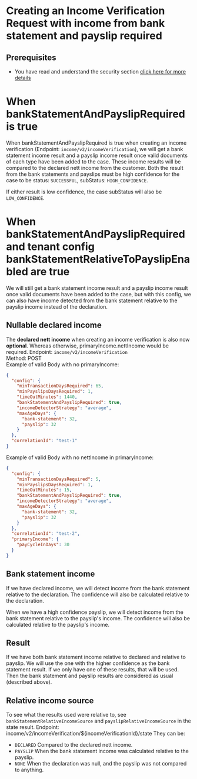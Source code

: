 # Creating an Income Verification Request with income from bank statement and payslip required

## Prerequisites
* You have read and understand the security section [click here for more details](../../guides/security/CreatingJsonWebToken.md)


# When bankStatementAndPayslipRequired is true

When bankStatementAndPayslipRequired is true when creating an income verification (Endpoint: `income/v2/incomeVerification`), we
will get a bank statement income result and a payslip income result once valid documents of each type have been added 
to the case. These income results will be compared to the declared nett income from the customer. Both the result from 
the bank statements and payslips must be high confidence for the case to be status: `SUCCESSFUL`, 
subStatus: `HIGH_CONFIDENCE`.

If either result is low confidence, the case subStatus will also be `LOW_CONFIDENCE`.

# When bankStatementAndPayslipRequired and tenant config bankStatementRelativeToPayslipEnabled are true

We will still get a bank statement income result and a payslip income result once valid documents have been
added to the case, but with this config, we can also have income detected from the bank statement relative to the payslip
income instead of the declaration.

## Nullable declared income
The **declared nett income** when creating an income verification is also now **optional**. Whereas otherwise, 
primaryIncome.nettIncome would be required.
Endpoint: ```income/v2/incomeVerification```  
Method: POST  
Example of valid Body with no primaryIncome:
```json
{
  "config": {
    "minTransactionDaysRequired": 65,
    "minPayslipsDaysRequired": 1,
    "timeOutMinutes": 1440,
    "bankStatementAndPayslipRequired": true,
    "incomeDetectorStrategy": "average",
    "maxAgeDays": {
      "bank-statement": 32,
      "payslip": 32
    }
  },
  "correlationId": "test-1"
}
```
Example of valid Body with no nettIncome in primaryIncome:
```json
{
  "config": {
    "minTransactionDaysRequired": 5,
    "minPayslipsDaysRequired": 1,
    "timeOutMinutes": 15,
    "bankStatementAndPayslipRequired": true,
    "incomeDetectorStrategy": "average",
    "maxAgeDays": {
      "bank-statement": 32,
      "payslip": 32
    }
  },
  "correlationId": "test-2",
  "primaryIncome": {
    "payCycleInDays": 30
  }
}
```

## Bank statement income
If we have declared income, we will detect income from the bank statement relative to the declaration. The confidence
will also be calculated relative to the declaration.

When we have a high confidence payslip, we will detect income from the bank statement relative to the payslip's income.
The confidence will also be calculated relative to the payslip's income.

## Result
If we have both bank statement income relative to declared and relative to payslip. We will use the one with the
higher confidence as the bank statement result. If we only have one of these results, that will be used. Then the bank
statement and payslip results are considered as usual (described above).

## Relative income source
To see what the results used were relative to, see `bankStatementRelativeIncomeSource` and `payslipRelativeIncomeSource`
in the state result. Endpoint: income/v2/incomeVerification/${incomeVerificationId}/state
They can be:
- `DECLARED` Compared to the declared nett income.
- `PAYSLIP` When the bank statement income was calculated relative to the payslip.
- `NONE` When the declaration was null, and the payslip was not compared to anything.

